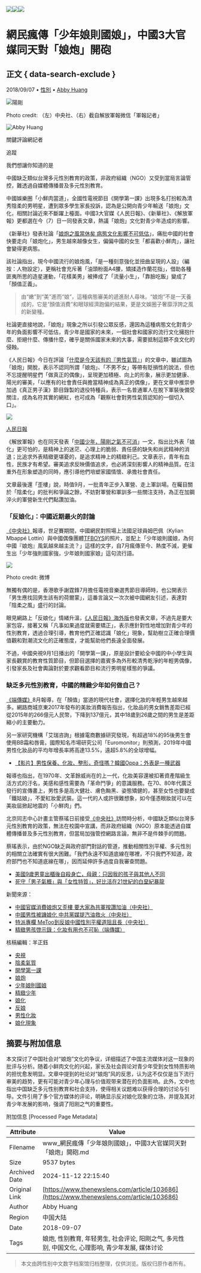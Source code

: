 ![](https://v.lndata.com/i/a80450,b1452855,c4007,i0,m202,h)![](https://v.lndata.com/i/a80450,b1452853,c4137,i0,m202,h)![](https://v.lndata.com/i/a80450,b1452854,c4138,i0,m202,h) 

# 網民瘋傳「少年娘則國娘」，中國3大官媒同天對「娘炮」開砲

## 正文 { data-search-exclude }


2018/09/07  •  [性別](https://www.thenewslens.com/category/gender)  •  [Abby Huang](https://www.thenewslens.com/author/abbyhuang)

![陽剛](https://bucket-image.inkmaginecms.com/version/list/1/image/2024/05/331451a2-7625-468c-8ced-1745f360a7ec.png)

Photo credit: （左）中央社、（右）截自解放軍報微信「軍報記者」

![Abby Huang](https://bucket-image.inkmaginecms.com/version/list/1/image/2024/05/a2906437-a12b-47d4-94d8-128cc4307af9.jpg)

關鍵評論網記者

追蹤

我們想讓你知道的是

中國缺乏類似台灣多元性別教育的政策，非政府組織（NGO）又受到當局言論管控，難透過自媒體傳播普及多元性別教育。

中國娛樂圈「小鮮肉當道」，全國性電視節目《開學第一課》出現多名打扮較為清秀陰柔的男明星，遭到眾多學生家長投訴，認為是公開向青少年輸送「娘炮」文化，相關討論近來不斷躍上檯面。中國3大官媒《人民日報》、《新華社》、《解放軍報》更都選在今（7）日一同發表文章，熱議「娘炮」文化對青少年造成的影響。

《新華社》發表社論「[娘炮之風當休矣 病態文化影響不可低估](http://www.xinhuanet.com/politics/2018-09/06/c_1123391309.htm)」，痛批中國的社會快要走向「娘炮化」，男生越來越像女生，偏偏中國的女生「都喜歡小鮮肉」，讓社會變得更病態。

該社論指出，現今中國流行的娘炮風，「是一種刻意強化並扭曲呈現的人設」（編按：人物設定），更稱社會充斥著「油頭粉面A4腰，矯揉造作蘭花指」，借助各種匪夷所思的造星運動，「花樣美男」被捧成了「流量小生」，「靠臉吃飯」變成了「顏值正義」。

> 由“嫩”到“美”進而“娘”，這種病態審美的遞進耐人尋味。“娘炮”不是一天養成的，它是“顏值消費”和眼球經濟跑偏的結果，更是文娛圈子奢靡浮誇之風的新變種。

社論更直接地說，「娘炮」現象之所以引發公眾反感，還因為這種病態文化對青少年的負面影響不可低估，青少年是國家的未來，一個社會和國家的流行文化擁抱什麼、拒絕什麼、傳播什麼，確乎是關係國家未來的大事，需要抵制這類不良文化的侵蝕。

《人民日報》今日在評論「[什麼是今天該有的『男性氣質』](https://www.weibo.com/ttarticle/p/show?id=2309404281529374237719)」的文章中，雖試圖為「娘炮」開脫，表示不認同所謂「娘炮」、「不男不女」等帶有貶損性的說法，但也不忘提醒明星們「做真正的偶像」，呈現更加積極、向上的形象，展示更加健康、陽光的審美，「以應有的社會責任與擔當精神成為真正的偶像」，更在文章中推崇參加過《真正男子漢》節目錄製的退役特種兵，表示一名普通軍人在脫下軍裝後備受關注，成為名符其實的網紅，也可成為「觀察社會對男性氣質認知的一個切入口」。

![](https://bucket-image.inkmaginecms.com/version/list/1/image/2024/06/cf1421a2-521e-48f3-bad4-70d8450da4f0.png)

[人民日報](https://www.weibo.com/ttarticle/p/show?id=2309404281529374237719)

《解放軍報》也在同天發表「[中國少年，陽剛之氣不可消](http://www.81.cn/gfbmap/content/2018-09/07/content_215278.htm)」一文，指出比外表「娘化」更可怕的，是精神上的迷茫、心理上的脆弱、責任感的缺失和尚武精神的消退；比追求外表精緻更堪憂的，是追求精神上的精緻利己。文章表示，青年有血性，民族才有希望。審美追求反映價值追求，也必將深刻影響人的精神品質。在注重外在形象塑造的同時，應引導他們培塑家國情懷、承擔社會責任。

文章最後還「歪樓」說，時值9月，一批青年正步入軍營、走上軍訓場。在矚目關於「陰柔化」的批判和爭論之餘，不妨對軍營和軍訓多一些關注支持，為正在加鋼淬火的軍營新生代們點讚加油。

### 「反娘化」：中國近期最火的討論

[《中央社》](http://www.cna.com.tw/news/acn/201808130163-1.aspx)報導，世足賽期間，中國網民對照場上法國足球員姆巴佩（Kylian Mbappé Lottin）與中國偶像團體[TFBOYS](https://www.youtube.com/channel/UC3NCPZirePMIZfvSUXyWo8A)的照片，並配上「少年娘則國娘，為何中國『娘炮』風氣越來越主流？」這樣的文字，自7月瘋傳至今、熱度不減，更催生出「少年強則國家強，少年娘則國家娘」這句流行語。

![](https://bucket-image.inkmaginecms.com/version/list/1/image/2024/06/edbfb896-b256-4a4a-9e1a-f5fcbac74647.jpg)

Photo credit: 微博

無獨有偶的是，香港歌手謝霆鋒7月擔任電視音樂選秀節目導師時，也公開表示「男生應找回男生該有的荷爾蒙」，這番言論又一次次被中國網友引述，表達對「陰柔之風」盛行的討論。

眼見網路上「反娘化」情緒升溫，[《人民日報》海外版](http://paper.people.com.cn/rmrbhwb/html/2018-08/13/content_1874219.htm)也發表文章，不過先是要大家包容，接著又稱「凡事如果過度就需要矯正」，表示應針對性地增加對青少年的性別教育，透過合理引導，教育他們正確認識「娘化」現象，幫助樹立正確合理價值觀和對潮流文化的正確態度，才能幫助他們長遠全面發展。

不過，中國央視9月1日播出的「開學第一課」，原是設計要給全中國的中小學生與家長觀賞的教育性質節目，但節目選擇的嘉賓多為外形較清秀乾淨的年輕男偶像，引發家長及社會輿論對於要求觀看節目和流行男明星樣態的爭議。

### 缺乏多元性別教育，中國的精緻少年如何做自己？

[《端傳媒》](https://theinitium.com/article/20180826-mainland-makeup-boys/)8月報導，在「顏值」當道的現代社會，選擇化妝的年輕男生越來越多。網路商城京東2017年發布的美妝消費報告指出，化妝品的男女銷售差距已經從2015年的266億元人民幣，下降到137億元，其中18歲到26歲之間的男生是差距縮小的主要動力。

另一家研究機構「艾瑞咨詢」根據電商數據研究發現，有超過18%的95後男生會使用BB霜和唇膏。國際知名市場研究公司「Euromonitor」則預測，2019年中國男性化妝品的平均年增長率將高達13.5%，遠超5.8%的全球增幅。

-   [【影片】男性保養、化妝、整形，奇怪嗎？韓國Oppa：外表是一種武器](https://www.thenewslens.com/article/69900)

報導也指出，在1970年、文革餘威尚在的上一代，化妝美容還被扣著資產階級生活方式的汙名，美感和感性需要為「革命鬥爭」的意識服務。在70、80年代廣泛發行的宣傳畫上，男性多是高大健壯、膚色黝黑、姿態矯健的，甚至女性也要變成「鐵姑娘」，不愛紅妝愛武裝。這一代的人或許很難想象，如今僅憑眼妝就可以在美妝屆掀起地震的「小鮮肉」們。

北京同志中心計畫主管蔡瑤日前接受[《中央社》](http://www.cna.com.tw/news/firstnews/201808220029-1.aspx)訪問時分析，中國缺乏類似台灣多元性別教育的政策，無法在校園中宣講，而非政府組織（NGO）原本能透過自媒體傳播普及多元性別教育，但當局加強管控網路言論，無非不是件棘手的問題。

蔡瑤表示，由於NGO缺乏與政府部門對話的管道，推動相關性別平權、多元性別的相關立法確實有很大困難。「我們永遠不知道底線在哪裡，不只我們不知道，政府部門也不知道底線在哪」，因而延伸許多過度自我審查問題。

-   [美國9歲男童出櫃後自殺身亡，母親：只因我的孩子與其他人不同](https://www.thenewslens.com/article/102940)
-   [死守「男子氣概」與「女性特質」，好比活在21世紀的白堊紀暴龍](https://www.thenewslens.com/article/89798)

新聞來源：

-   [中國官媒消費娘炮又歪樓 要大家為共軍按讚加油（中央社）](http://www.cna.com.tw/news/acn/201809070149-1.aspx)
-   [中國男性被譏娘化 中共黨媒提汽油救火（中央社）](http://www.cna.com.tw/news/acn/201808130163-1.aspx)
-   [特派專欄 MeToo到反娘中國性別平權道阻且長（中央社）](http://www.cna.com.tw/news/firstnews/201808220029-1.aspx)
-   [精緻男孩啓示錄：化妝有用也不可恥（端傳媒）](https://theinitium.com/article/20180826-mainland-makeup-boys/)

核稿編輯：羊正鈺

-   [央視](https://www.thenewslens.com/tag/1477)
-   [陰柔氣質](https://www.thenewslens.com/tag/144625)
-   [開學第一課](https://www.thenewslens.com/tag/174900)
-   [娘炮](https://www.thenewslens.com/tag/176527)
-   [少年娘則國娘](https://www.thenewslens.com/tag/176528)
-   [精緻少年](https://www.thenewslens.com/tag/176529)
-   [娘化](https://www.thenewslens.com/tag/176530)
-   [反娘](https://www.thenewslens.com/tag/176531)
-   [男性化妝](https://www.thenewslens.com/tag/176532)
-   [娘化現象](https://www.thenewslens.com/tag/176533)

## 摘要与附加信息

<!-- tcd_abstract -->
本文探讨了中国社会对“娘炮”文化的争议，详细描述了中国主流媒体对这一现象的批评与分析。随着小鲜肉文化的兴起，家长及社会舆论对青少年受到女性特质影响的担忧愈发明显。文章中提到的社论对“娘炮”风的反思，认为这不仅仅是当下流行审美的趋势，更有可能对青少年心理与价值观带来潜在的负面影响。此外，文中也指出中国缺乏多元性别教育和社会支持，使得相关议题难以获得合理的讨论与引导。文件引用了多个官方媒体的评论，明确显示反对娘化现象的立场，并提及其对青少年发展的影响，强调了阳刚之气的重要性。
<!-- tcd_abstract_end -->

附加信息 [Processed Page Metadata]

| Attribute       | Value                                  |
|-----------------|----------------------------------------|
| Filename        | www_網民瘋傳「少年娘則國娘」，中國3大官媒同天對「娘炮」開砲.md                             |
| Size            | 9537 bytes                           |
| Archived Date   | 2024-11-12 22:15:40                             |
| Original Link   | [https://www.thenewslens.com/article/103686](https://www.thenewslens.com/article/103686)                       |
| Author          | Abby Huang                               |
| Region          | 中国大陆                               |
| Date            | 2018-09-07                                 |
| Tags            | 娘炮, 性别教育, 年轻男生, 社会评论, 阳刚之气, 多元性别, 中国文化, 心理影响, 青少年发展, 媒体讨论                                 |
>
> 本文由跨性别中文数字档案馆归档整理，仅供浏览。版权归原作者所有。
>
